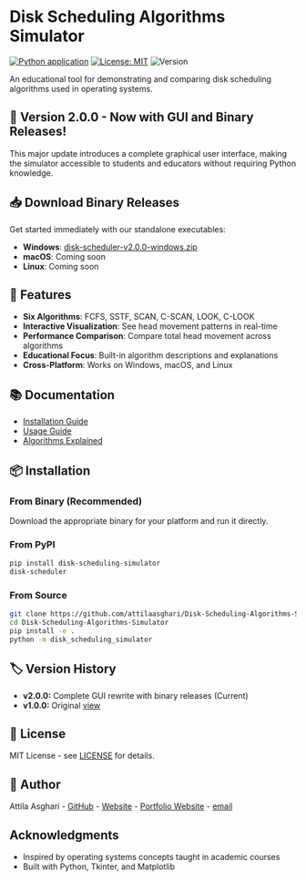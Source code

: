 # Disk Scheduling Algorithms Simulator

[![Python application](https://github.com/attilaasghari/Disk-Scheduling-Algorithms-Simulator/actions/workflows/python-app.yml/badge.svg)](https://github.com/attilaasghari/Disk-Scheduling-Algorithms-Simulator/actions/workflows/python-app.yml)
[![License: MIT](https://img.shields.io/badge/License-MIT-yellow.svg)](https://opensource.org/licenses/MIT)
![Version](https://img.shields.io/badge/version-v2.0.0-blue)

An educational tool for demonstrating and comparing disk scheduling algorithms used in operating systems.

## 🚀 Version 2.0.0 - Now with GUI and Binary Releases!

This major update introduces a complete graphical user interface, making the simulator accessible to students and educators without requiring Python knowledge.

## 📥 Download Binary Releases

Get started immediately with our standalone executables:

- **Windows**: [disk-scheduler-v2.0.0-windows.zip](https://github.com/attilaasghari/Disk-Scheduling-Algorithms-Simulator/releases/download/v2.0.0/disk-scheduler-v2.0.0-windows.zip)
- **macOS**: Coming soon
- **Linux**: Coming soon

## 🌟 Features

- **Six Algorithms**: FCFS, SSTF, SCAN, C-SCAN, LOOK, C-LOOK
- **Interactive Visualization**: See head movement patterns in real-time
- **Performance Comparison**: Compare total head movement across algorithms
- **Educational Focus**: Built-in algorithm descriptions and explanations
- **Cross-Platform**: Works on Windows, macOS, and Linux

## 📚 Documentation

- [Installation Guide](docs/installation.md)
- [Usage Guide](docs/usage.md)
- [Algorithms Explained](docs/algorithms.md)

## 📦 Installation

### From Binary (Recommended)
Download the appropriate binary for your platform and run it directly.

### From PyPI
```bash
pip install disk-scheduling-simulator
disk-scheduler
```
### From Source
```bash
git clone https://github.com/attilaasghari/Disk-Scheduling-Algorithms-Simulator.git
cd Disk-Scheduling-Algorithms-Simulator
pip install -e .
python -m disk_scheduling_simulator
```

## 🏷️ Version History
- **v2.0.0:** Complete GUI rewrite with binary releases (Current)
- **v1.0.0:** Original  [view](https://github.com/attilaasghari/Disk-Scheduling-Algorithms-Simulator/tree/v1.0.0?spm=a2ty_o01.29997173.0.0.69fcc9210DBNQJ&file=v1.0.0)

## 📄 License
MIT License - see [LICENSE](LICENSE) for details.

## 👤 Author
Attila Asghari - [GitHub](https://github.com/attilaasghari?spm=a2ty_o01.29997173.0.0.69fcc9210DBNQJ) - [Website](https://ata.vitren.ir) - [Portfolio Website](https://attila.vitren.ir) - [email](mailto:attilaasghari@gmail.com)

## Acknowledgments

- Inspired by operating systems concepts taught in academic courses
- Built with Python, Tkinter, and Matplotlib




